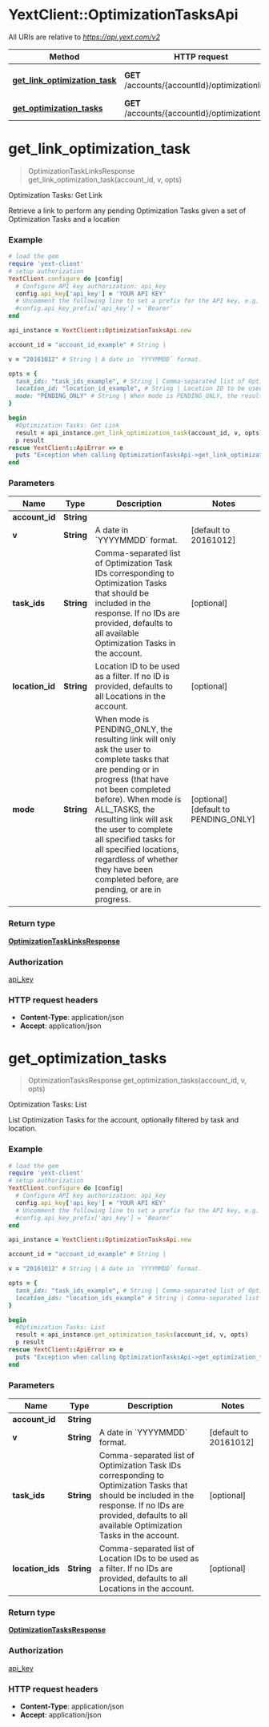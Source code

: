# YextClient::OptimizationTasksApi

All URIs are relative to *https://api.yext.com/v2*

Method | HTTP request | Description
------------- | ------------- | -------------
[**get_link_optimization_task**](OptimizationTasksApi.md#get_link_optimization_task) | **GET** /accounts/{accountId}/optimizationlink | Optimization Tasks: Get Link
[**get_optimization_tasks**](OptimizationTasksApi.md#get_optimization_tasks) | **GET** /accounts/{accountId}/optimizationtasks | Optimization Tasks: List


# **get_link_optimization_task**
> OptimizationTaskLinksResponse get_link_optimization_task(account_id, v, opts)

Optimization Tasks: Get Link

Retrieve a link to perform any pending Optimization Tasks given a set of Optimization Tasks and a location

### Example
```ruby
# load the gem
require 'yext-client'
# setup authorization
YextClient.configure do |config|
  # Configure API key authorization: api_key
  config.api_key['api_key'] = 'YOUR API KEY'
  # Uncomment the following line to set a prefix for the API key, e.g. 'Bearer' (defaults to nil)
  #config.api_key_prefix['api_key'] = 'Bearer'
end

api_instance = YextClient::OptimizationTasksApi.new

account_id = "account_id_example" # String | 

v = "20161012" # String | A date in `YYYYMMDD` format.

opts = { 
  task_ids: "task_ids_example", # String | Comma-separated list of Optimization Task IDs corresponding to Optimization Tasks that should be included in the response.  If no IDs are provided, defaults to all available Optimization Tasks in the account. 
  location_id: "location_id_example", # String | Location ID to be used as a filter.  If no ID is provided, defaults to all Locations in the account. 
  mode: "PENDING_ONLY" # String | When mode is PENDING_ONLY, the resulting link will only ask the user to complete tasks that are pending or in progress (that have not been completed before).  When mode is ALL_TASKS, the resulting link will ask the user to complete all specified tasks for all specified locations, regardless of whether they have been completed before, are pending, or are in progress. 
}

begin
  #Optimization Tasks: Get Link
  result = api_instance.get_link_optimization_task(account_id, v, opts)
  p result
rescue YextClient::ApiError => e
  puts "Exception when calling OptimizationTasksApi->get_link_optimization_task: #{e}"
end
```

### Parameters

Name | Type | Description  | Notes
------------- | ------------- | ------------- | -------------
 **account_id** | **String**|  | 
 **v** | **String**| A date in &#x60;YYYYMMDD&#x60; format. | [default to 20161012]
 **task_ids** | **String**| Comma-separated list of Optimization Task IDs corresponding to Optimization Tasks that should be included in the response.  If no IDs are provided, defaults to all available Optimization Tasks in the account.  | [optional] 
 **location_id** | **String**| Location ID to be used as a filter.  If no ID is provided, defaults to all Locations in the account.  | [optional] 
 **mode** | **String**| When mode is PENDING_ONLY, the resulting link will only ask the user to complete tasks that are pending or in progress (that have not been completed before).  When mode is ALL_TASKS, the resulting link will ask the user to complete all specified tasks for all specified locations, regardless of whether they have been completed before, are pending, or are in progress.  | [optional] [default to PENDING_ONLY]

### Return type

[**OptimizationTaskLinksResponse**](OptimizationTaskLinksResponse.md)

### Authorization

[api_key](../README.md#api_key)

### HTTP request headers

 - **Content-Type**: application/json
 - **Accept**: application/json



# **get_optimization_tasks**
> OptimizationTasksResponse get_optimization_tasks(account_id, v, opts)

Optimization Tasks: List

List Optimization Tasks for the account, optionally filtered by task and location.

### Example
```ruby
# load the gem
require 'yext-client'
# setup authorization
YextClient.configure do |config|
  # Configure API key authorization: api_key
  config.api_key['api_key'] = 'YOUR API KEY'
  # Uncomment the following line to set a prefix for the API key, e.g. 'Bearer' (defaults to nil)
  #config.api_key_prefix['api_key'] = 'Bearer'
end

api_instance = YextClient::OptimizationTasksApi.new

account_id = "account_id_example" # String | 

v = "20161012" # String | A date in `YYYYMMDD` format.

opts = { 
  task_ids: "task_ids_example", # String | Comma-separated list of Optimization Task IDs corresponding to Optimization Tasks that should be included in the response.  If no IDs are provided, defaults to all available Optimization Tasks in the account. 
  location_ids: "location_ids_example" # String | Comma-separated list of Location IDs to be used as a filter.  If no IDs are provided, defaults to all Locations in the account. 
}

begin
  #Optimization Tasks: List
  result = api_instance.get_optimization_tasks(account_id, v, opts)
  p result
rescue YextClient::ApiError => e
  puts "Exception when calling OptimizationTasksApi->get_optimization_tasks: #{e}"
end
```

### Parameters

Name | Type | Description  | Notes
------------- | ------------- | ------------- | -------------
 **account_id** | **String**|  | 
 **v** | **String**| A date in &#x60;YYYYMMDD&#x60; format. | [default to 20161012]
 **task_ids** | **String**| Comma-separated list of Optimization Task IDs corresponding to Optimization Tasks that should be included in the response.  If no IDs are provided, defaults to all available Optimization Tasks in the account.  | [optional] 
 **location_ids** | **String**| Comma-separated list of Location IDs to be used as a filter.  If no IDs are provided, defaults to all Locations in the account.  | [optional] 

### Return type

[**OptimizationTasksResponse**](OptimizationTasksResponse.md)

### Authorization

[api_key](../README.md#api_key)

### HTTP request headers

 - **Content-Type**: application/json
 - **Accept**: application/json



